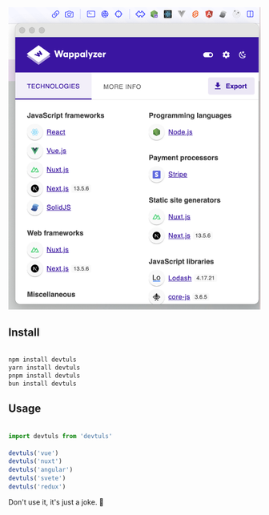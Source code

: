 
![](./image.png)


## Install

``` shell

npm install devtuls
yarn install devtuls
pnpm install devtuls
bun install devtuls

```


## Usage

```ts

import devtuls from 'devtuls'

devtuls('vue')
devtuls('nuxt')
devtuls('angular')
devtuls('svete')
devtuls('redux')

```

Don't use it, it's just a joke. 🤡
